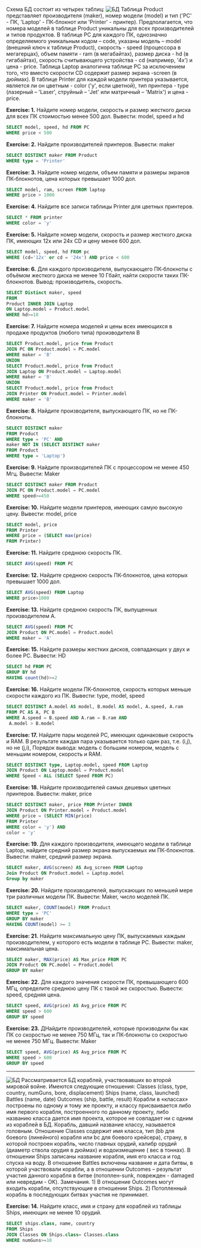 Схема БД состоит из четырех таблиц: ![БД](https://sql-ex.ru/images/computers.gif)
Таблица Product представляет производителя (maker), номер модели (model) и тип ('PC' - ПК, 'Laptop' - ПК-блокнот или 'Printer' - принтер). Предполагается, что номера моделей в таблице Product уникальны для всех производителей и типов продуктов. В таблице PC для каждого ПК, однозначно определяемого уникальным кодом – code, указаны модель – model (внешний ключ к таблице Product), скорость - speed (процессора в мегагерцах), объем памяти - ram (в мегабайтах), размер диска - hd (в гигабайтах), скорость считывающего устройства - cd (например, '4x') и цена - price. Таблица Laptop аналогична таблице РС за исключением того, что вместо скорости CD содержит размер экрана -screen (в дюймах). В таблице Printer для каждой модели принтера указывается, является ли он цветным - color ('y', если цветной), тип принтера - type (лазерный – 'Laser', струйный – 'Jet' или матричный – 'Matrix') и цена - price.


**Exercise: 1.** Найдите номер модели, скорость и размер жесткого диска для всех ПК стоимостью менее 500 дол. 
Вывести: model, speed и hd
```sql
SELECT model, speed, hd FROM PC
WHERE price < 500
```

**Exercise: 2.** Найдите производителей принтеров.
Вывести: maker
```sql
SELECT DISTINCT maker FROM Product
WHERE type = 'Printer'
```

**Exercise: 3.** Найдите номер модели, объем памяти и размеры экранов ПК-блокнотов, цена которых превышает 1000 дол.
```sql
SELECT model, ram, screen FROM laptop
WHERE price > 1000
```

**Exercise: 4.** Найдите все записи таблицы Printer для цветных принтеров.
```sql
SELECT * FROM printer
WHERE color = 'y'
```

**Exercise: 5.** Найдите номер модели, скорость и размер жесткого диска ПК, имеющих 12x или 24x CD и цену менее 600 дол.
```sql
SELECT model, speed, hd FROM pc
WHERE (cd='12x' or cd = '24x') AND price < 600
```

**Exercise: 6.** Для каждого производителя, выпускающего ПК-блокноты c объёмом жесткого диска не менее 10 Гбайт, найти скорости таких ПК-блокнотов. 
Вывод: производитель, скорость.
```sql
SELECT Distinct maker, speed 
FROM 
Product INNER JOIN Laptop
ON Laptop.model = Product.model
WHERE hd>=10
```

**Exercise: 7.** Найдите номера моделей и цены всех имеющихся в продаже продуктов (любого типа) производителя B
```sql
SELECT Product.model, price from Product
JOIN PC ON Product.model = PC.model
WHERE maker = 'B'
UNION
SELECT Product.model, price from Product
JOIN Laptop ON Product.model = Laptop.model
WHERE maker = 'B'
UNION
SELECT Product.model, price from Product
JOIN Printer ON Product.model = Printer.model
WHERE maker = 'B'
```

**Exercise: 8.** Найдите производителя, выпускающего ПК, но не ПК-блокноты.
```sql
SELECT DISTINCT maker
FROM Product 
WHERE type = 'PC' AND
maker NOT IN (SELECT DISTINCT maker
FROM Product 
WHERE type = 'Laptop')
```

**Exercise: 9.** Найдите производителей ПК с процессором не менее 450 Мгц. 
Вывести: Maker
```sql
SELECT DISTINCT maker FROM Product
JOIN PC ON Product.model = PC.model
WHERE speed>=450
```

**Exercise: 10.** Найдите модели принтеров, имеющих самую высокую цену. 
Вывести: model, price
```sql
SELECT model, price 
FROM Printer
WHERE price = (SELECT max(price) 
FROM Printer)
```

**Exercise: 11.** Найдите среднюю скорость ПК.
```sql
SELECT AVG(speed) FROM PC
```

**Exercise: 12.** Найдите среднюю скорость ПК-блокнотов, цена которых превышает 1000 дол.
```sql
SELECT AVG(speed) FROM Laptop
WHERE price>1000
```

**Exercise: 13.** Найдите среднюю скорость ПК, выпущенных производителем A.
```sql
SELECT AVG(speed) FROM PC
JOIN Product ON PC.model = Product.model
WHERE maker = 'A'
```

**Exercise: 15.** Найдите размеры жестких дисков, совпадающих у двух и более PC. 
Вывести: HD
```sql
SELECT hd FROM PC
GROUP BY hd
HAVING count(hd)>=2
```

**Exercise: 16.** Найдите модели ПК-блокнотов, скорость которых меньше скорости каждого из ПК.
Вывести: type, model, speed
```sql
SELECT DISTINCT A.model AS model, B.model AS model, A.speed, A.ram
FROM PC AS A, PC B
WHERE A.speed = B.speed AND A.ram = B.ram AND
 A.model > B.model
```

**Exercise: 17.** Найдите пары моделей PC, имеющих одинаковые скорость и RAM. В результате каждая пара указывается только один раз, т.е. (i,j), но не (j,i), Порядок вывода: модель с большим номером, модель с меньшим номером, скорость и RAM.
```sql
SELECT DISTINCT type, Laptop.model, speed FROM Laptop
JOIN Product ON Laptop.model = Product.model
WHERE Speed < ALL (SELECT Speed FROM PC)
```

**Exercise: 18.** Найдите производителей самых дешевых цветных принтеров.
Вывести: maker, price
```sql
SELECT DISTINCT maker, price FROM Printer INNER 
JOIN Product ON Printer.model = Product.model
WHERE price = (SELECT MIN(price) 
FROM Printer
WHERE color = 'y') AND
color = 'y'
```

**Exercise: 19.** Для каждого производителя, имеющего модели в таблице Laptop, найдите средний размер экрана выпускаемых им ПК-блокнотов.
Вывести: maker, средний размер экрана.
```sql
SELECT maker, AVG(screen) AS Avg_screen FROM Laptop
Join Product ON Product.model = Laptop.model
Group by maker
```

**Exercise: 20.** Найдите производителей, выпускающих по меньшей мере три различных модели ПК.
Вывести: Maker, число моделей ПК.
```sql
SELECT maker, COUNT(model) FROM Product
WHERE type = 'PC'
GROUP BY maker
HAVING COUNT(model) >= 3
```

**Exercise: 21.** Найдите максимальную цену ПК, выпускаемых каждым производителем, у которого есть модели в таблице PC.
Вывести: maker, максимальная цена.
```sql
SELECT maker, MAX(price) AS Max_price FROM PC 
JOIN Product ON PC.model = Product.model
GROUP BY maker
```

**Exercise: 22.** Для каждого значения скорости ПК, превышающего 600 МГц, определите среднюю цену ПК с такой же скоростью.
Вывести: speed, средняя цена.
```sql
SELECT speed, AVG(price) AS Avg_price FROM PC
WHERE speed > 600
GROUP BY speed
```

**Exercise: 23.** ДНайдите производителей, которые производили бы как ПК
со скоростью не менее 750 МГц, так и ПК-блокноты со скоростью не менее 750 МГц.
Вывести: Maker
```sql
SELECT speed, AVG(price) AS Avg_price FROM PC
WHERE speed > 600
GROUP BY speed
```

---
![БД](https://sql-ex.ru/images/ships.gif)
Рассматривается БД кораблей, участвовавших во второй мировой войне. Имеются следующие отношения:
Classes (class, type, country, numGuns, bore, displacement)
Ships (name, class, launched)
Battles (name, date)
Outcomes (ship, battle, result)
Корабли в «классах» построены по одному и тому же проекту, и классу присваивается либо имя первого корабля, построенного по данному проекту, либо названию класса дается имя проекта, которое не совпадает ни с одним из кораблей в БД. Корабль, давший название классу, называется головным.
Отношение Classes содержит имя класса, тип (bb для боевого (линейного) корабля или bc для боевого крейсера), страну, в которой построен корабль, число главных орудий, калибр орудий (диаметр ствола орудия в дюймах) и водоизмещение ( вес в тоннах). В отношении Ships записаны название корабля, имя его класса и год спуска на воду. В отношение Battles включены название и дата битвы, в которой участвовали корабли, а в отношении Outcomes – результат участия данного корабля в битве (потоплен-sunk, поврежден - damaged или невредим - OK).
Замечания. 1) В отношение Outcomes могут входить корабли, отсутствующие в отношении Ships. 2) Потопленный корабль в последующих битвах участия не принимает.

**Exercise: 14.** Найдите класс, имя и страну для кораблей из таблицы Ships, имеющих не менее 10 орудий.
```sql
SELECT ships.class, name, country 
FROM Ships
JOIN Classes ON Ships.class= Classes.class
WHERE numGuns>=10
```